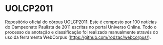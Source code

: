 UOLCP2011
=========

Repositório oficial do córpus UOLCP2011. Este é composto por 100 notícias do Campeonato Paulista de 2011 escritas no portal Universo Online. Todo o processo de anotação e classificação foi realizado manualmente através do uso da ferramenta WebCorpus (https://github.com/rodzac/webcorpus/).